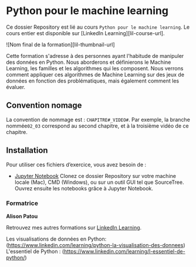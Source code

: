 #  Python pour le machine learning

Ce dossier Repository est lié au cours `Python pour le machine learning`. Le cours entier est disponible sur [LinkedIn Learning][lil-course-url].

![Nom final de la formation][lil-thumbnail-url] 

Cette formation s'adresse à des personnes ayant l'habitude de manipuler des données en Python. Nous aborderons et définierons le Machine Learning, les familles et les algorithmes qui les composent. 
Nous verrons comment appliquer ces algorithmes de Machine Learning sur des jeux de données en fonction des problématiques, mais également comment les évaluer.


## Convention nomage

La convention de nommage est : `CHAPITRE#_VIDEO#`. Par exemple, la branche nommée`02_03` correspond au second chapitre, et à la troisième vidéo de ce chapitre. 


## Installation

Pour utiliser ces fichiers d’exercice, vous avez besoin de :
   - [Jupyter Notebook](https://jupyter.org/install)
Clonez ce dossier Repository sur votre machine locale (Mac), CMD (Windows), ou sur un outil GUI tel que SourceTree.
Ouvrez ensuite les notebooks grâce à Jupyter Notebook.


### Formatrice

**Alison Patou** 

 Retrouvez mes autres formations sur [LinkedIn Learning](https://www.linkedin.com/learning/instructors/alison-patou).


Les visualisations de données en Python: (https://www.linkedin.com/learning/python-la-visualisation-des-donnees)  
L'essentiel de Python : (https://www.linkedin.com/learning/l-essentiel-de-python/)  

[1]: # (End of FR-Instruction ###############################################################################################)

